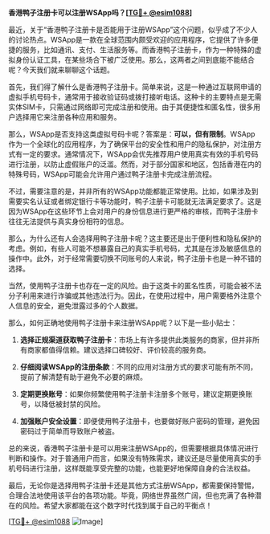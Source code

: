 **香港鸭子注册卡可以注册WSApp吗？[[TG💪+ @esim1088](https://t.me/s/esim1088)]**

最近，关于“香港鸭子注册卡是否能用于注册WSApp”这个问题，似乎成了不少人的讨论热点。WSApp是一款在全球范围内颇受欢迎的应用程序，它提供了许多便捷的服务，比如通讯、支付、生活服务等。而香港鸭子注册卡，作为一种特殊的虚拟身份认证工具，在某些场合下被广泛使用。那么，这两者之间到底能不能结合呢？今天我们就来聊聊这个话题。

首先，我们得了解什么是香港鸭子注册卡。简单来说，这是一种通过互联网申请的虚拟手机号码卡，通常用于接收验证码或拨打接听电话。这种卡的主要特点是无需实体SIM卡，只需通过网络即可完成注册和使用。由于其便捷性和匿名性，很多用户选择用它来注册各种应用和服务。

那么，WSApp是否支持这类虚拟号码卡呢？答案是：**可以，但有限制**。WSApp作为一个全球化的应用程序，为了确保平台的安全性和用户的隐私保护，对注册方式有一定的要求。通常情况下，WSApp会优先推荐用户使用真实有效的手机号码进行注册，以防止虚假账户的泛滥。然而，对于部分国家和地区，包括香港在内的特殊号码，WSApp可能会允许用户通过鸭子注册卡完成注册流程。

不过，需要注意的是，并非所有的WSApp功能都能正常使用。比如，如果涉及到需要实名认证或者绑定银行卡等功能时，鸭子注册卡可能就无法满足要求了。这是因为WSApp在这些环节上会对用户的身份信息进行更严格的审核，而鸭子注册卡往往无法提供与真实身份相符的信息。

那么，为什么还有人会选择用鸭子注册卡呢？这主要还是出于便利性和隐私保护的考虑。例如，有些人可能不想暴露自己的真实手机号码，尤其是在涉及敏感信息的操作中。此外，对于经常需要切换不同账号的人来说，鸭子注册卡也是一种不错的选择。

当然，使用鸭子注册卡也存在一定的风险。由于这类卡的匿名性质，可能会被不法分子利用来进行诈骗或其他违法行为。因此，在使用过程中，用户需要格外注意个人信息的安全，避免泄露过多的个人数据。

那么，如何正确地使用鸭子注册卡来注册WSApp呢？以下是一些小贴士：

1. **选择正规渠道获取鸭子注册卡**：市场上有许多提供此类服务的商家，但并非所有商家都值得信赖。建议选择口碑较好、评价较高的服务商。
   
2. **仔细阅读WSApp的注册条款**：不同的应用对注册方式的要求可能有所不同，提前了解清楚有助于避免不必要的麻烦。

3. **定期更换账号**：如果你频繁使用鸭子注册卡注册多个账号，建议定期更换账号，以降低被封禁的风险。

4. **加强账户安全设置**：即便使用鸭子注册卡，也要做好账户密码的管理，避免因密码过于简单而导致账户被盗。

总的来说，香港鸭子注册卡是可以用来注册WSApp的，但需要根据具体情况进行判断和操作。对于普通用户而言，如果没有特殊需求，建议还是尽量使用真实的手机号码进行注册，这样既能享受完整的功能，也能更好地保障自身的合法权益。

最后，无论你是选择用鸭子注册卡还是其他方式注册WSApp，都需要保持警惕，合理合法地使用该平台的各项功能。毕竟，网络世界虽然广阔，但也充满了各种潜在的风险。希望大家都能在这个数字时代找到属于自己的平衡点！

[[TG💪+ @esim1088](https://t.me/s/esim1088) ![Image](https://i.postimg.cc/4NQfJmqS/Snipaste-2025-05-13-00-14-12.png)]